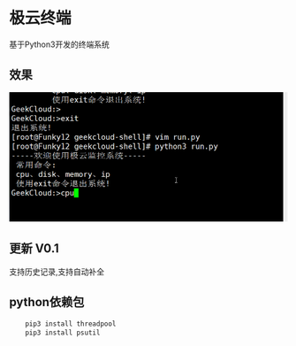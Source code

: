 # 极云终端 
基于Python3开发的终端系统
## 效果
![alt](https://github.com/Mr-Linus/geekcloud-shell/blob/master/screen.gif)
## 更新 V0.1
支持历史记录,支持自动补全
## python依赖包
``` pip3 install prompt_toolkit
    pip3 install threadpool
    pip3 install psutil 
